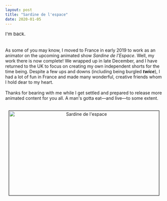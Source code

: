 ```yaml
---
layout: post
title: "Sardine de l'espace"
date: 2020-01-05
---
```

<p style="font-size:15px">I'm back.<br><br>

As some of you may know, I moved to France in early 2019 to work as an animator on the upcoming animated show  <i>Sardine de l'Espace</i>. Well, my work there is now complete! We wrapped up in late December, and I have returned to the UK to focus on creating my own independent shorts for the time being. Despite a few ups and downs (including being burgled <i><b>twice</b></i>), I had a lot of fun in France and made many wonderful, creative friends whom I hold dear to my heart.
<br><br>
Thanks for bearing with me while I get settled and prepared to release more animated content for you all. A man's gotta eat—and live—to some extent.
<br><br>
<div style="text-align: center;"><img src="/gc/dump/assets/sardine.jpg" alt="Sardine de l'espace" border="1" width="480" height="270">
  </div>
</p>
